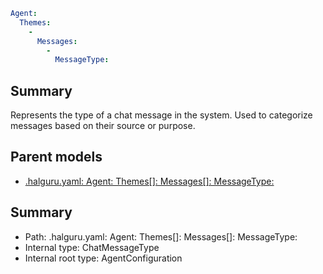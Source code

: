 <!--
title: MessageType
version: 1.0.0+62a79eb7c455dc244ea9db083fc0bfdac5d67dd0
generated: true
date: 2025-03-29T15:15:57Z
node: This file is generated by the command-line program: `halguru manual --generate-docs`
-->


```yaml
Agent:
  Themes:
    -
      Messages:
        -
          MessageType:
```

## Summary

Represents the type of a chat message in the system.
Used to categorize messages based on their source or purpose.

## Parent models

* [.halguru.yaml: Agent: Themes[]: Messages[]: MessageType:]((halguru)-agent-themes-list-messages-list-messagetype.md)
## Summary

* Path: .halguru.yaml: Agent: Themes[]: Messages[]: MessageType:
* Internal type: ChatMessageType
* Internal root type: AgentConfiguration
